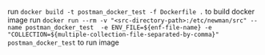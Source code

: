 run `docker build -t postman_docker_test -f Dockerfile .` to build docker image 
run `docker run --rm -v "<src-directory-path>:/etc/newman/src" --name postman_docker_test  -e ENV_FILE=${enf-file-name} -e "COLLECTION=${multiple-collection-file-separated-by-comma}" postman_docker_test` to run image 